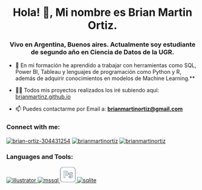 <h1 align="center">Hola! 👋, Mi nombre es Brian Martin Ortiz.</h1>
<h3 align="center">Vivo en Argentina, Buenos aires. Actualmente soy estudiante de segundo año en Ciencia de Datos de la UGR.</h3>

- 🌱 En mi formación he aprendido a trabajar con herramientas como SQL, Power BI, Tableau y lenguajes de programación como Python y R, además de adquirir conocimientos en modelos de Machine Learning.**

- 👨‍💻 Todos mis proyectos realizados los iré subiendo aquí: [brianmartinz.github.io](https://brianmartinz.github.io/)

- 📫 Puedes contactarme por Email a: **brianmartinortiz@gmail.com**

<h3 align="left">Connect with me:</h3>
<p align="left">
<a href="https://www.linkedin.com/in/brianmartinortiz/" target="blank"><img align="center" src="https://raw.githubusercontent.com/rahuldkjain/github-profile-readme-generator/master/src/images/icons/Social/linked-in-alt.svg" alt="brian-ortiz-304431254" height="30" width="40" /></a>
<a href="https://kaggle.com/brianmartinortiz" target="blank"><img align="center" src="https://raw.githubusercontent.com/rahuldkjain/github-profile-readme-generator/master/src/images/icons/Social/kaggle.svg" alt="brianmartinortiz" height="30" width="40" /></a>
<a href="https://www.behance.net/brianmartinortiz" target="blank"><img align="center" src="https://raw.githubusercontent.com/rahuldkjain/github-profile-readme-generator/master/src/images/icons/Social/behance.svg" alt="brianmartinortiz" height="30" width="40" /></a>
</p>

<h3 align="left">Languages and Tools:</h3>
<p align="left"> <a href="https://www.adobe.com/in/products/illustrator.html" target="_blank" rel="noreferrer"> <img src="https://www.vectorlogo.zone/logos/adobe_illustrator/adobe_illustrator-icon.svg" alt="illustrator" width="40" height="40"/> </a> <a href="https://www.microsoft.com/en-us/sql-server" target="_blank" rel="noreferrer"> <img src="https://www.svgrepo.com/show/303229/microsoft-sql-server-logo.svg" alt="mssql" width="40" height="40"/> </a> <a href="https://www.photoshop.com/en" target="_blank" rel="noreferrer"> <img src="https://raw.githubusercontent.com/devicons/devicon/master/icons/photoshop/photoshop-line.svg" alt="photoshop" width="40" height="40"/> </a> <a href="https://www.sqlite.org/" target="_blank" rel="noreferrer"> <img src="https://www.vectorlogo.zone/logos/sqlite/sqlite-icon.svg" alt="sqlite" width="40" height="40"/> </a> </p>


